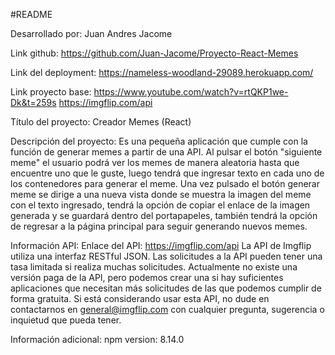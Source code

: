 #README

Desarrollado por: Juan Andres Jacome
 
Link github: https://github.com/Juan-Jacome/Proyecto-React-Memes

Link del deployment: https://nameless-woodland-29089.herokuapp.com/

Link proyecto base: https://www.youtube.com/watch?v=rtQKP1we-Dk&t=259s
                    https://imgflip.com/api

Título del proyecto: Creador Memes (React) 

Descripción del proyecto: 
Es una pequeña aplicación que cumple con la función de generar memes a partir de una API. Al pulsar el botón "siguiente meme" el usuario podrá ver los memes de manera aleatoria hasta que encuentre uno que le guste, luego tendrá que ingresar texto en cada uno de los contenedores para generar el meme. Una vez pulsado el botón generar meme se dirige a una nueva vista donde se muestra la imagen del meme con el texto ingresado, tendrá la opción de copiar el enlace de la imagen generada y se guardará dentro del portapapeles, también tendrá la opción de regresar a la página principal para seguir generando nuevos memes.

Información API:
Enlace del API: https://imgflip.com/api
La API de Imgflip utiliza una interfaz RESTful JSON. Las solicitudes a la API pueden tener una tasa limitada si realiza muchas solicitudes. Actualmente no existe una versión paga de la API, pero podemos crear una si hay suficientes aplicaciones que necesitan más solicitudes de las que podemos cumplir de forma gratuita. Si está considerando usar esta API, no dude en contactarnos en general@imgflip.com con cualquier pregunta, sugerencia o inquietud que pueda tener.

Información adicional:
npm version: 8.14.0
